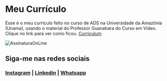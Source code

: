 # Meu Currículo

 Esse é o meu currículo feito no curso de ADS na Universidade da Amazônia (Unama), usando o material do Professor Guanabara do Curso em Vídeo.
 Clique no link para ver como ficou. [Curriculum](https://nandocruz.github.io/Meu-Curriculo/)
 

![AssinaturaOnLine](https://user-images.githubusercontent.com/47435625/113785553-c0350000-970d-11eb-9fdf-e7b78477fc4a.png)

## Siga-me nas redes sociais
### [Instagram](https://www.instagram.com/fernandocruz2408/) | [Linkedin](www.linkedin.com/in/fernandocruzaguiar) | [Whatsapp](https://api.whatsapp.com/send?1=pt_br&phone=558196378777)